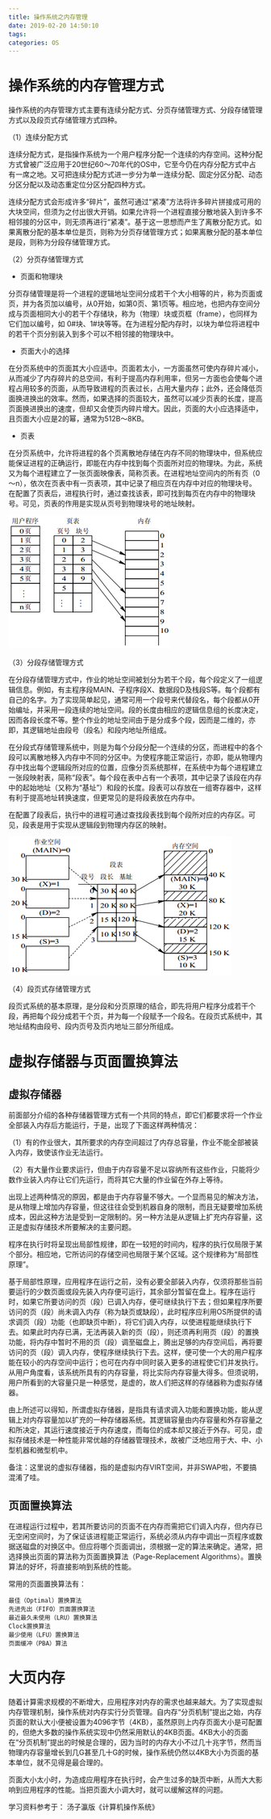```yaml
---
title: 操作系统之内存管理
date: 2019-02-20 14:50:10
tags:
categories: OS
---
```


# 操作系统的内存管理方式

操作系统的内存管理方式主要有连续分配方式、分页存储管理方式、分段存储管理方式以及段页式存储管理方式四种。

（1）连续分配方式

连续分配方式，是指操作系统为一个用户程序分配一个连续的内存空间。这种分配方式曾被广泛应用于20世纪60～70年代的OS中，它至今仍在内存分配方式中占有一席之地。又可把连续分配方式进一步分为单一连续分配、固定分区分配、动态分区分配以及动态重定位分区分配四种方式。

连续分配方式会形成许多“碎片”，虽然可通过“紧凑”方法将许多碎片拼接成可用的大块空间，但须为之付出很大开销。如果允许将一个进程直接分散地装入到许多不相邻接的分区中，则无须再进行“紧凑”。基于这一思想而产生了离散分配方式。如果离散分配的基本单位是页，则称为分页存储管理方式；如果离散分配的基本单位是段，则称为分段存储管理方式。

（2）分页存储管理方式

+ 页面和物理块

分页存储管理是将一个进程的逻辑地址空间分成若干个大小相等的片，称为页面或页，并为各页加以编号，从0开始，如第0页、第1页等。相应地，也把内存空间分成与页面相同大小的若干个存储块，称为（物理）块或页框（frame），也同样为它们加以编号，如 0#块、1#块等等。在为进程分配内存时，以块为单位将进程中的若干个页分别装入到多个可以不相邻接的物理块中。

+ 页面大小的选择

在分页系统中的页面其大小应适中。页面若太小，一方面虽然可使内存碎片减小，从而减少了内存碎片的总空间，有利于提高内存利用率，但另一方面也会使每个进程占用较多的页面，从而导致进程的页表过长，占用大量内存；此外，还会降低页面换进换出的效率。然而，如果选择的页面较大，虽然可以减少页表的长度，提高页面换进换出的速度，但却又会使页内碎片增大。因此，页面的大小应选择适中，且页面大小应是2的幂，通常为512B～8KB。

+ 页表

在分页系统中，允许将进程的各个页离散地存储在内存不同的物理块中，但系统应能保证进程的正确运行，即能在内存中找到每个页面所对应的物理块。为此，系统又为每个进程建立了一张页面映像表，简称页表。在进程地址空间内的所有页（0～n），依次在页表中有一页表项，其中记录了相应页在内存中对应的物理块号。在配置了页表后，进程执行时，通过查找该表，即可找到每页在内存中的物理块号。可见，页表的作用是实现从页号到物理块号的地址映射。

![](/images/os_mem_1_1.png)

（3）分段存储管理方式

在分段存储管理方式中，作业的地址空间被划分为若干个段，每个段定义了一组逻辑信息。例如，有主程序段MAIN、子程序段X、数据段D及栈段S等。每个段都有自己的名字。为了实现简单起见，通常可用一个段号来代替段名，每个段都从0开始编址，并采用一段连续的地址空间。段的长度由相应的逻辑信息组的长度决定，因而各段长度不等。整个作业的地址空间由于是分成多个段，因而是二维的，亦即，其逻辑地址由段号（段名）和段内地址所组成。

在分段式存储管理系统中，则是为每个分段分配一个连续的分区，而进程中的各个段可以离散地移入内存中不同的分区中。为使程序能正常运行，亦即，能从物理内存中找出每个逻辑段所对应的位置，应像分页系统那样，在系统中为每个进程建立一张段映射表，简称“段表”。每个段在表中占有一个表项，其中记录了该段在内存中的起始地址（又称为“基址”）和段的长度。段表可以存放在一组寄存器中，这样有利于提高地址转换速度，但更常见的是将段表放在内存中。

在配置了段表后，执行中的进程可通过查找段表找到每个段所对应的内存区。可见，段表是用于实现从逻辑段到物理内存区的映射。

![](/images/os_mem_1_2.png)

（4）段页式存储管理方式

段页式系统的基本原理，是分段和分页原理的结合，即先将用户程序分成若干个段，再把每个段分成若干个页，并为每一个段赋予一个段名。在段页式系统中，其地址结构由段号、段内页号及页内地址三部分所组成。

# 虚拟存储器与页面置换算法

## 虚拟存储器

前面部分介绍的各种存储器管理方式有一个共同的特点，即它们都要求将一个作业全部装入内存后方能运行，于是，出现了下面这样两种情况：

（1）有的作业很大，其所要求的内存空间超过了内存总容量，作业不能全部被装入内存，致使该作业无法运行。

（2）有大量作业要求运行，但由于内存容量不足以容纳所有这些作业，只能将少数作业装入内存让它们先运行，而将其它大量的作业留在外存上等待。

出现上述两种情况的原因，都是由于内存容量不够大。一个显而易见的解决方法，是从物理上增加内存容量，但这往往会受到机器自身的限制，而且无疑要增加系统成本，因此这种方法是受到一定限制的。另一种方法是从逻辑上扩充内存容量，这正是虚拟存储技术所要解决的主要问题。

程序在执行时将呈现出局部性规律，即在一较短的时间内，程序的执行仅局限于某个部分。相应地，它所访问的存储空间也局限于某个区域。这个规律称为“局部性原理”。

基于局部性原理，应用程序在运行之前，没有必要全部装入内存，仅须将那些当前要运行的少数页面或段先装入内存便可运行，其余部分暂留在盘上。程序在运行时，如果它所要访问的页（段）已调入内存，便可继续执行下去；但如果程序所要访问的页（段）尚未调入内存（称为缺页或缺段），此时程序应利用OS所提供的请求调页（段）功能（也即缺页中断），将它们调入内存，以使进程能继续执行下去。如果此时内存已满，无法再装入新的页（段），则还须再利用页（段）的置换功能，将内存中暂时不用的页（段）调至磁盘上，腾出足够的内存空间后，再将要访问的页（段）调入内存，使程序继续执行下去。这样，便可使一个大的用户程序能在较小的内存空间中运行；也可在内存中同时装入更多的进程使它们并发执行。从用户角度看，该系统所具有的内存容量，将比实际内存容量大得多。但须说明，用户所看到的大容量只是一种感觉，是虚的，故人们把这样的存储器称为虚拟存储器。

由上所述可以得知，所谓虚拟存储器，是指具有请求调入功能和置换功能，能从逻辑上对内存容量加以扩充的一种存储器系统。其逻辑容量由内存容量和外存容量之和所决定，其运行速度接近于内存速度，而每位的成本却又接近于外存。可见，虚拟存储技术是一种性能非常优越的存储器管理技术，故被广泛地应用于大、中、小型机器和微型机中。

备注：这里说的虚拟存储器，指的是虚拟内存VIRT空间，并非SWAP啦，不要搞混淆了哇。

## 页面置换算法

在进程运行过程中，若其所要访问的页面不在内存而需把它们调入内存，但内存已无空闲空间时，为了保证该进程能正常运行，系统必须从内存中调出一页程序或数据送磁盘的对换区中。但应将哪个页面调出，须根据一定的算法来确定。通常，把选择换出页面的算法称为页面置换算法（Page-Replacement Algorithms）。置换算法的好坏，将直接影响到系统的性能。

常用的页面置换算法有：

    最佳（Optimal）置换算法
    先进先出（FIFO）页面置换算法
    最近最久未使用（LRU）置换算法
    Clock置换算法
    最少使用（LFU）置换算法
    页面缓冲（PBA）算法

# 大页内存

随着计算需求规模的不断增大，应用程序对内存的需求也越来越大。为了实现虚拟内存管理机制，操作系统对内存实行分页管理。自内存“分页机制”提出之始，内存页面的默认大小便被设置为4096字节（4KB），虽然原则上内存页面大小是可配置的，但绝大多数的操作系统实现中仍然采用默认的4KB页面。4KB大小的页面在“分页机制”提出的时候是合理的，因为当时的内存大小不过几十兆字节，然而当物理内存容量增长到几G甚至几十G的时候，操作系统仍然以4KB大小为页面的基本单位，就不见得是最合理的。

页面大小太小时，为造成应用程序在执行时，会产生过多的缺页中断，从而大大影响到应用程序的性能。当把页面大小调大时，就可以缓解这样的问题。

学习资料参考于：
汤子瀛版《计算机操作系统》
